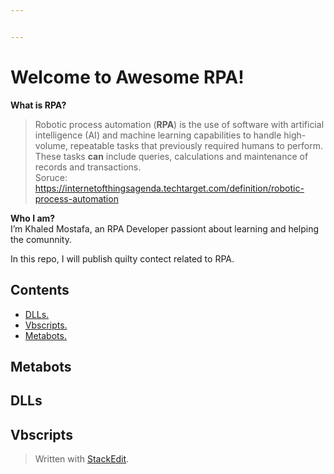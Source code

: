 ```yaml
---


---
```


<h1 id="welcome-to-awesome-rpa">Welcome to Awesome RPA!</h1>
<p><strong>What is RPA?</strong></p>
<blockquote>
<p>Robotic process automation (<strong>RPA</strong>) is the use of software with artificial intelligence (AI) and machine learning capabilities to handle high-volume, repeatable tasks that previously required humans to perform. These tasks  <strong>can</strong>  include queries, calculations and maintenance of records and transactions.<br>
Soruce: <a href="https://internetofthingsagenda.techtarget.com/definition/robotic-process-automation">https://internetofthingsagenda.techtarget.com/definition/robotic-process-automation</a></p>
</blockquote>
<p><strong>Who I am?</strong><br>
I’m Khaled Mostafa, an RPA Developer passiont about learning and helping the comunnity.</p>
<p>In this repo, I will publish quilty contect related to RPA.</p>
<h2 id="contents">Contents</h2>
<ul>
<li><a href="https://github.com/KhaledMostafaME/awesome-rpa#dlls">DLLs.</a></li>
<li><a href="https://github.com/KhaledMostafaME/awesome-rpa#vbscripts">Vbscripts.</a></li>
<li><a href="https://github.com/KhaledMostafaME/awesome-rpa#metabots">Metabots.</a></li>
</ul>
<h2 id="metabots">Metabots</h2>
<h2 id="dlls">DLLs</h2>
<h2 id="vbscripts">Vbscripts</h2>
<blockquote>
<p>Written with <a href="https://stackedit.io/">StackEdit</a>.</p>
</blockquote>

